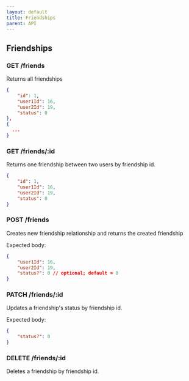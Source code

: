 ```yaml
---
layout: default
title: Friendships
parent: API 
---
```


## Friendships

### GET /friends

Returns all friendships

```json
{
	"id": 1,
	"user1Id": 16,
	"user2Id": 19,
	"status": 0
},
{
  ...
}
```

### GET /friends/:id

Returns one friendship between two users by friendship id.

```json
{
	"id": 1,
	"user1Id": 16,
	"user2Id": 19,
	"status": 0
}
```

### POST /friends

Creates new friendship relationship and returns the created friendship

Expected body:
```json
{
	"user1Id": 16,
	"user2Id": 19,
	"status?": 0 // optional; default = 0
}
```

### PATCH /friends/:id

Updates a friendship's status by friendship id.


Expected body:
```json
{
	"status?": 0
}
```

### DELETE /friends/:id

Deletes a friendship by friendship id.
